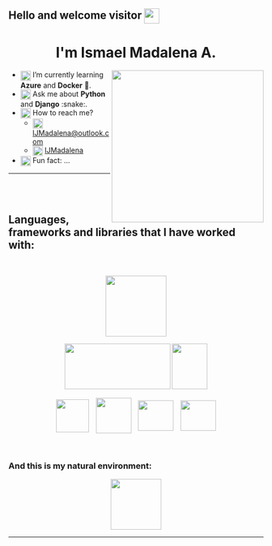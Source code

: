 <!--
**IsMadalena/IsMadalena** is a ✨ _special_ ✨ repository because its `README.md` (this file) appears on your GitHub profile.

Here are some ideas to get you started:
- 🔭 I’m currently working on ...
- 👯 I’m looking to collaborate on ...
- 🤔 I’m looking for help with ...

<img src="https://media.giphy.com/media/heIX5HfWgEYlW/giphy.gif" width="300" height="300" align="center"/>
<img src="https://media.giphy.com/media/WFZvB7VIXBgiz3oDXE/giphy.gif" width="300" height="300" align="center"/>
<img src="https://media.giphy.com/media/cYU6YcPE5YlJxh6otp/giphy.gif" width="300" height="300" align="center"/>
<img src="https://media.giphy.com/media/rygLdXcJlqYqQbaUr0/giphy-downsized-large.gif" width="300" height="300" align="center"/>
https://media.giphy.com/media/Kfl09udXYhbjajJwEt/giphy.gif
https://media.giphy.com/media/J2awouDsf23R2vo2p5/giphy.gif
https://giphy.com/stickers/transparent-emoji-emojivid-QaZ0Yu5CbHu4HpBcyZ
https://giphy.com/stickers/transparent-emoji-emojivid-h8CYgLGGiBbA32rcOC
https://giphy.com/stickers/emoji-chart-graph-IzLejEn5juzsLN4AqX
<img align="center" HSPACE="5" src="https://www.eventslooped.com/posts/img/sexy-programming-languages-to-learn-2020/gopher-dance.gif" width="70" height="70" />

AZURE:
<img src="https://am3pap007files.storage.live.com/y4m36khvbMH-QVohzbxeiVuGllfg8t47UEu1GRGYWj9vgp2nteS7eKqtii1FtQppvNwbY4nfNLGADI8iDyYnLMkl9aVVO8VRcWrBh0CXssMtaQyhsxN8WZGzHOsgmIunvs7ff6kvqnX0t0dcwymK-BmrGxNuf2L_SDizgcxO2zEcn7kJqXHJlcsaIivdtGse0rR?width=1200&height=936&cropmode=none" width="1200" height="936" />

-->

## Hello and welcome visitor <img align="center" src="https://media.giphy.com/media/dalJ0CpF7hwmN1nZXe/giphy.gif" width="30" height="30" />

<h1 align="center"> I'm Ismael Madalena A. </h1>

<img src="https://media.giphy.com/media/wwg1suUiTbCY8H8vIA/giphy-downsized-large.gif" width="300" height="300" align="right"/>

<div>
  <ul>
    <li> <img align="center" src="https://media.giphy.com/media/JmIJQRb9RnqxvHgvzf/giphy.gif" width="20" height="20" /> I’m currently learning <b>Azure</b> and <b>Docker</b> 🐋. </li>
    <li> <img align="center" src="https://media.giphy.com/media/fYNWQh9V9CpcHPxiBc/giphy.gif" width="20" height="20" /> Ask me about <b>Python</b> and <b>Django</b> :snake:. </li>
    <li> <img align="center" src="https://media.giphy.com/media/m7dLILmScZoGjiO2Nw/giphy.gif" width="20" height="20" /> How to reach me?
      <ul>
        <li> <img align="center" src="https://am3pap007files.storage.live.com/y4mVCxx_7ZWkPbyIT19FMs-xJhZJ46Aim-33u2SYEwO7aq7ieiJYp-MyyMEnGkRrss1QIU_8fYY0nO_0MMchet4nrIoXVaRfHOUJ4pKoz6xUQIvGqUsWI5PTN99B2K7J7yNtLOlbgVDyGdBth3TByjYE-AGTWga_FYcCgvbANjENY6gRbRy2iI79WBQ_nLQWQAH?width=1200&height=1200&cropmode=none" width="20" height="20" />
         <a href="mailto:IJMadalena@outlook.com"> IJMadalena@outlook.com </a> </li>
        <li> <img align="center" src="https://am3pap007files.storage.live.com/y4mMSz9B7JCfMJAotl7RhGUtCY-HTn7zamFv9yev7eX2U6rVBdFesHEx35cGZrrTRI9VQsREOmnw2I_BXdIemGVJdyji9DcNdSCfnGmASYBRWJRLnr-yHdlCJiYRW22njgZugP5SVvCmcpYxv9uM8D575S_Q30qbQcadNESt1hQAYkmCLl1fpc8qWbk62uEd82x?width=410&height=416&cropmode=none" width="20" height="20" /> <a href="https://www.linkedin.com/in/ijmadalena/">IJMadalena</a> </li>
      </ul>
    </li>
    <li> <img align="center" src="https://media.giphy.com/media/QuVhBJhDRG3Wr5vIOr/giphy.gif" width="20" height="20" /> Fun fact: ... </li> 
  </ul>
</div>

___

<br>
<br>

## __Languages, frameworks and libraries that I have worked with:__

<br>

<p align="center">
  <img src="https://cdn-icons-png.flaticon.com/512/5968/5968350.png" width="120" height="120" />
</p>

<p align="center">
  <img src="https://am3pap007files.storage.live.com/y4mDsCmYS_z8VvAarZR3_Kuf0eDf1aEcITo95HseHOHOWViMAq8Jaux5toQjlYk_Kar77f8gkgrgDyCy6KDDUKWBKpI6h6AMnuWZL6bFNgIkav_N8kfpdc-yOm-Ic8fp4wrZSu269GpNdq2FzV9PgqO-YOInsOI0ZdVHD4iDeIMBsVpe1oQaVkuEtCoO-t-jAhN?width=1300&height=574&cropmode=none" width="209" height="90" />
  <img src="https://am3pap007files.storage.live.com/y4m1CVnQPwLYq13Pj83tA0_qzBnMwgP7YmP6AgU5PIAJdnHoOrz3TdB2cfKWjxW-9P0Uct-xVvaUGY7cJF4WUxIs76owxldZFks8-U3103LrhOoygIEZ6V25HF9Mqio3iVEM47WJM4GxmGV-vyRmW_jO-BT9d3r2Q8tMH2hlD81aJDDI5mQRxq1LE25u2FNaInh?width=201&height=256&cropmode=none" width="70" height="90" />
</p>

<p align="center">
  <img align="center" HSPACE="5" src="https://user-images.githubusercontent.com/2575745/67964810-4d9a2980-fbd7-11e9-8cf7-661ded187ee6.png" width="65" height="65" />
  <img align="center" HSPACE="5" src="https://cdn-icons-png.flaticon.com/512/5969/5969059.png" width="70" height="70" />
  <img align="center" HSPACE="5" src="https://am3pap007files.storage.live.com/y4mBrVpiyY4TsDler1vVSik-ITatlVyaCF4RVLUX2fpCAY_Xorf1sXRsq7CXfd4pPCbyl1u5EDfg7YedtiraE8HJPv5hJEJ7FAPxSXxXPFyiFIq4dh5OaJxzfIrspth4d1SmSrQGkImX4EPyGI86vJAicdexyevFHJBcSKCUZXG8teJo_hcjMbKNvWiuSR7mOJa?width=2400&height=2400&cropmode=none" width="70" height="60" />
  <img align="center" HSPACE="5" src="https://cdn.freebiesupply.com/logos/large/2x/postgresql-logo-png-transparent.png" width="70" height="60" />
</p>

<br>

### And this is my natural environment:

<p align="center">
  <img align="center" HSPACE="10" src="https://media.giphy.com/media/cYU6YcPE5YlJxh6otp/giphy.gif" width="100" height="100" />

___
